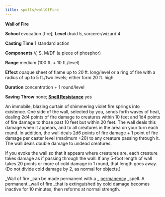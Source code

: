 ```yaml
---
title: spells/wallOfFire
---
```

 **Wall of Fire**

**School** evocation [fire]; **Level** druid 5, sorcerer/wizard 4

**Casting Time** 1 standard action

**Components** V, S, M/DF (a piece of phosphor)

**Range** medium (100 ft. + 10 ft./level)

**Effect** opaque sheet of flame up to 20 ft. long/level or a ring of fire with a radius of up to 5 ft./two levels; either form 20 ft. high

**Duration** concentration + 1 round/level

**Saving Throw** none; **[Spell Resistance](../glossary#_spell-resistance)** yes

An immobile, blazing curtain of shimmering violet fire springs into existence. One side of the wall, selected by you, sends forth waves of heat, dealing 2d4 points of fire damage to creatures within 10 feet and 1d4 points of fire damage to those past 10 feet but within 20 feet. The wall deals this damage when it appears, and to all creatures in the area on your turn each round. In addition, the wall deals 2d6 points of fire damage + 1 point of fire damage per caster level (maximum +20) to any creature passing through it. The wall deals double damage to undead creatures.

If you evoke the wall so that it appears where creatures are, each creature takes damage as if passing through the wall. If any 5-foot length of wall takes 20 points or more of cold damage in 1 round, that length goes away. (Do not divide cold damage by 2, as normal for objects.)

_Wall of fire _can be made permanent with a _ [permanency](permanency#_permanency) _spell. A permanent _wall of fire _that is extinguished by cold damage becomes inactive for 10 minutes, then reforms at normal strength.

